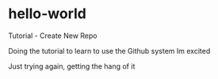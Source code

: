 # hello-world

Tutorial - Create New Repo

Doing the tutorial to learn to use the Github system
Im excited

Just trying again, getting the hang of it
